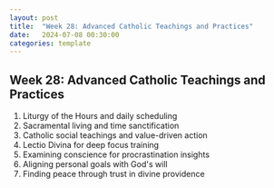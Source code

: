 ```yaml
---
layout: post
title:  "Week 28: Advanced Catholic Teachings and Practices"
date:   2024-07-08 00:30:00
categories: template
---
```


## Week 28: Advanced Catholic Teachings and Practices
1. Liturgy of the Hours and daily scheduling
2. Sacramental living and time sanctification
3. Catholic social teachings and value-driven action
4. Lectio Divina for deep focus training
5. Examining conscience for procrastination insights
6. Aligning personal goals with God's will
7. Finding peace through trust in divine providence

